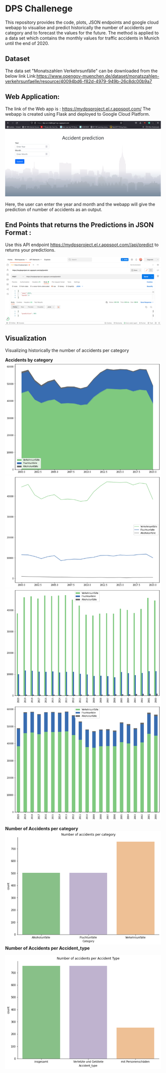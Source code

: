 
# DPS Challenege
This repository provides the code, plots, JSON endpoints and google cloud webapp to visualise and predict historically the number of accidents per category and to forecast the values for the future. The method is applied to a data set which contains the monthly values for traffic accidents in Munich until the end of 2020.

## Dataset
The data set "Monatszahlen Verkehrsunfälle" can be downloaded from the below link
Link:https://www.opengov-muenchen.de/dataset/monatszahlen-verkehrsunfaelle/resource/40094bd6-f82d-4979-949b-26c8dc00b9a7

## Web Application:

The link of the Web app is : https://mydpsproject.el.r.appspot.com/
The webapp is created using Flask and deployed to Google Cloud Platform.

![App Screenshot](https://github.com/khilesh007/DPS-Challenge/blob/main/Images/WebApp.png?raw=true)

Here, the user can enter the year and month and the webapp will give the prediction of number of accidents as an output.

## End Points that returns the Predictions in JSON Format :

Use this API endpoint https://mydpsproject.el.r.appspot.com//api/predict to returns your predictions.

![App Screenshot](https://github.com/khilesh007/DPS-Challenge/blob/main/Images/Postman.png?raw=true)

## Visualization
Visualizing historically the number of accidents per category

**Accidents by category**
![App Screenshot](https://github.com/khilesh007/DPS-Challenge/blob/main/Images/Visualization1.png?raw=true)
![App Screenshot](https://github.com/khilesh007/DPS-Challenge/blob/main/Images/Visualization2.png?raw=true)
![App Screenshot](https://github.com/khilesh007/DPS-Challenge/blob/main/Images/Visualization3.png?raw=true)
![App Screenshot](https://github.com/khilesh007/DPS-Challenge/blob/main/Images/Visualization4.png?raw=true)

**Number of Accidents per category**
![App Screenshot](https://github.com/khilesh007/DPS-Challenge/blob/main/Images/Category.png?raw=true)
**Number of Accidents per Accident_type**


![App Screenshot](https://github.com/khilesh007/DPS-Challenge/blob/main/Images/Accident%20Type.png?raw=true)


